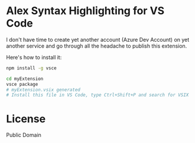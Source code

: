 # Alex Syntax Highlighting for VS Code

I don't have time to create yet another account (Azure Dev Account) on yet another
service and go through all the headache to publish this extension.

Here's how to install it:

```bash
npm install -g vsce

cd myExtension
vsce package
# myExtension.vsix generated
# Install this file in VS Code, type Ctrl+Shift+P and search for VSIX
```

# License

Public Domain
